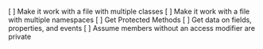 [ ] Make it work with a file with multiple classes
[ ] Make it work with a file with multiple namespaces
[ ] Get Protected Methods
[ ] Get data on fields, properties, and events
[ ] Assume members without an access modifier are private

